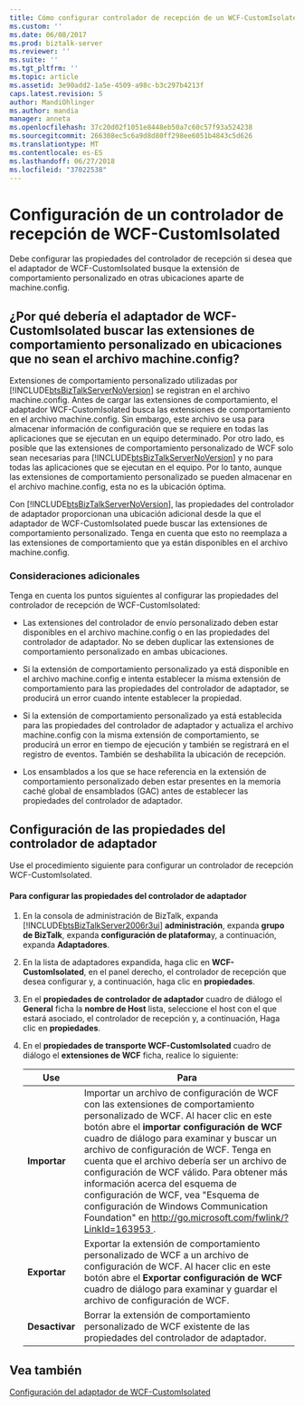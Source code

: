 ```yaml
---
title: Cómo configurar controlador de recepción de un WCF-CustomIsolated | Microsoft Docs
ms.custom: ''
ms.date: 06/08/2017
ms.prod: biztalk-server
ms.reviewer: ''
ms.suite: ''
ms.tgt_pltfrm: ''
ms.topic: article
ms.assetid: 3e90add2-1a5e-4509-a98c-b3c297b4213f
caps.latest.revision: 5
author: MandiOhlinger
ms.author: mandia
manager: anneta
ms.openlocfilehash: 37c20d02f1051e8448eb50a7c60c57f93a524238
ms.sourcegitcommit: 266308ec5c6a9d8d80ff298ee6051b4843c5d626
ms.translationtype: MT
ms.contentlocale: es-ES
ms.lasthandoff: 06/27/2018
ms.locfileid: "37022538"
---
```

# <a name="how-to-configure-a-wcf-customisolated-receive-handler"></a>Configuración de un controlador de recepción de WCF-CustomIsolated
Debe configurar las propiedades del controlador de recepción si desea que el adaptador de WCF-CustomIsolated busque la extensión de comportamiento personalizado en otras ubicaciones aparte de machine.config.  
  
## <a name="why-should-wcf-customisolated-adapter-look-up-custom-behavior-extensions-from-locations-other-than-machineconfig"></a>¿Por qué debería el adaptador de WCF-CustomIsolated buscar las extensiones de comportamiento personalizado en ubicaciones que no sean el archivo machine.config?  
 Extensiones de comportamiento personalizado utilizadas por [!INCLUDE[btsBizTalkServerNoVersion](../includes/btsbiztalkservernoversion-md.md)] se registran en el archivo machine.config. Antes de cargar las extensiones de comportamiento, el adaptador WCF-CustomIsolated busca las extensiones de comportamiento en el archivo machine.config. Sin embargo, este archivo se usa para almacenar información de configuración que se requiere en todas las aplicaciones que se ejecutan en un equipo determinado. Por otro lado, es posible que las extensiones de comportamiento personalizado de WCF solo sean necesarias para [!INCLUDE[btsBizTalkServerNoVersion](../includes/btsbiztalkservernoversion-md.md)] y no para todas las aplicaciones que se ejecutan en el equipo. Por lo tanto, aunque las extensiones de comportamiento personalizado se pueden almacenar en el archivo machine.config, esta no es la ubicación óptima.  
  
 Con [!INCLUDE[btsBizTalkServerNoVersion](../includes/btsbiztalkservernoversion-md.md)], las propiedades del controlador de adaptador proporcionan una ubicación adicional desde la que el adaptador de WCF-CustomIsolated puede buscar las extensiones de comportamiento personalizado. Tenga en cuenta que esto no reemplaza a las extensiones de comportamiento que ya están disponibles en el archivo machine.config.  
  
### <a name="additional-considerations"></a>Consideraciones adicionales  
 Tenga en cuenta los puntos siguientes al configurar las propiedades del controlador de recepción de WCF-CustomIsolated:  
  
-   Las extensiones del controlador de envío personalizado deben estar disponibles en el archivo machine.config o en las propiedades del controlador de adaptador. No se deben duplicar las extensiones de comportamiento personalizado en ambas ubicaciones.  
  
-   Si la extensión de comportamiento personalizado ya está disponible en el archivo machine.config e intenta establecer la misma extensión de comportamiento para las propiedades del controlador de adaptador, se producirá un error cuando intente establecer la propiedad.  
  
-   Si la extensión de comportamiento personalizado ya está establecida para las propiedades del controlador de adaptador y actualiza el archivo machine.config con la misma extensión de comportamiento, se producirá un error en tiempo de ejecución y también se registrará en el registro de eventos. También se deshabilita la ubicación de recepción.  
  
-   Los ensamblados a los que se hace referencia en la extensión de comportamiento personalizado deben estar presentes en la memoria caché global de ensamblados (GAC) antes de establecer las propiedades del controlador de adaptador.  
  
## <a name="configuring-the-adapter-handler-properties"></a>Configuración de las propiedades del controlador de adaptador  
 Use el procedimiento siguiente para configurar un controlador de recepción WCF-CustomIsolated.  
  
#### <a name="to-configure-the-adapter-handler-properties"></a>Para configurar las propiedades del controlador de adaptador  
  
1. En la consola de administración de BizTalk, expanda [!INCLUDE[btsBizTalkServer2006r3ui](../includes/btsbiztalkserver2006r3ui-md.md)] **administración**, expanda **grupo de BizTalk**, expanda **configuración de plataforma**y, a continuación, expanda **Adaptadores**.  
  
2. En la lista de adaptadores expandida, haga clic en **WCF-CustomIsolated**, en el panel derecho, el controlador de recepción que desea configurar y, a continuación, haga clic en **propiedades**.  
  
3. En el **propiedades de controlador de adaptador** cuadro de diálogo el **General** ficha la **nombre de Host** lista, seleccione el host con el que estará asociado, el controlador de recepción y, a continuación, Haga clic en **propiedades**.  
  
4. En el **propiedades de transporte WCF-CustomIsolated** cuadro de diálogo el **extensiones de WCF** ficha, realice lo siguiente:  
  
   |Use|Para|  
   |--------------|----------------|  
   |**Importar**|Importar un archivo de configuración de WCF con las extensiones de comportamiento personalizado de WCF. Al hacer clic en este botón abre el **importar configuración de WCF** cuadro de diálogo para examinar y buscar un archivo de configuración de WCF. Tenga en cuenta que el archivo debería ser un archivo de configuración de WCF válido. Para obtener más información acerca del esquema de configuración de WCF, vea "Esquema de configuración de Windows Communication Foundation" en [ http://go.microsoft.com/fwlink/?LinkId=163953 ](http://go.microsoft.com/fwlink/?LinkId=163953).|  
   |**Exportar**|Exportar la extensión de comportamiento personalizado de WCF a un archivo de configuración de WCF. Al hacer clic en este botón abre el **Exportar configuración de WCF** cuadro de diálogo para examinar y guardar el archivo de configuración de WCF.|  
   |**Desactivar**|Borrar la extensión de comportamiento personalizado de WCF existente de las propiedades del controlador de adaptador.|  
  
## <a name="see-also"></a>Vea también  
 [Configuración del adaptador de WCF-CustomIsolated](../core/configuring-the-wcf-customisolated-adapter.md)
